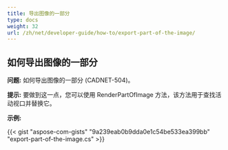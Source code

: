 ```yaml
---
title: 导出图像的一部分
type: docs
weight: 32
url: /zh/net/developer-guide/how-to/export-part-of-the-image/
---
```


## **如何导出图像的一部分**

**问题:** 如何导出图像的一部分 (CADNET-504)。

**提示:** 要做到这一点，您可以使用 RenderPartOfImage 方法，该方法用于查找活动视口并替换它。

**示例:**

{{< gist "aspose-com-gists" "9a239eab0b9dda0e1c54be533ea399bb" "export-part-of-the-image.cs" >}}
